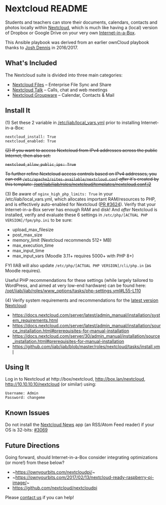 # Nextcloud README

Students and teachers can store their documents, calendars, contacts and photos locally within [Nextcloud](https://nextcloud.com), which is much like having a (local) version of Dropbox or Google Drive on your very own [Internet-in-a-Box](https://internet-in-a-box.org).

This Ansible playbook was derived from an earlier ownCloud playbook thanks to [Josh Dennis](https://github.com/floydianslips) in 2016/2017.

## What's Included

The Nextcloud suite is divided into three main categories:

- [Nextcloud Files](https://nextcloud.com/files/) &ndash; Enterprise File Sync and Share
- [Nextcloud Talk](https://nextcloud.com/talk/) &ndash; Calls, chat and web meetings
- [Nextcloud Groupware](https://nextcloud.com/groupware/) &ndash; Calendar, Contacts & Mail

## Install It

(1) Set these 2 variable in [/etc/iiab/local_vars.yml](http://FAQ.IIAB.IO#What_is_local_vars.yml_and_how_do_I_customize_it%3F) prior to installing Internet-in-a-Box:

    nextcloud_install: True
    nextcloud_enabled: True

<strike>(2) If you want to access Nextcloud from IPv4 addresses across the public Internet, then also set:

    nextcloud_allow_public_ips: True

To further refine Nextcloud access controls based on IPv4 addresses, you can edit `/etc/apache2/sites-available/nextcloud.conf` _after_ it's created by this template: [/opt/iiab/iiab/roles/nextcloud/templates/nextcloud.conf.j2](https://github.com/iiab/iiab/blob/master/roles/nextcloud/templates/nextcloud.conf.j2)</strike>

(3) Be aware of `nginx_high_php_limits: True` in your /etc/iiab/local_vars.yml, which allocates important RAM/resources to PHP, and is effectively auto-enabled for Nextcloud ([PR #3624](https://github.com/iiab/iiab/pull/3624)).  Verify that your Internet-in-a-Box server has enough RAM and disk!  And _after_ Nextcloud is installed, verify and evaluate these 6 settings in `/etc/php/[ACTUAL PHP VERSION]/fpm/php.ini` to be sure:

- upload_max_filesize
- post_max_size
- memory_limit (Nextcloud recommends 512+ MB)
- max_execution_time
- max_input_time
- max_input_vars (Moodle 3.11+ requires 5000+ with PHP 8+)

FYI IIAB will also update `/etc/php/[ACTUAL PHP VERSION]/cli/php.in` (as Moodle requires).

Useful PHP recommendations for these settings (while largely tailored to WordPress, and aimed at very low-end hardware) can be found here: [/opt/iiab/iiab/roles/www_options/tasks/php-settings.yml#L55-L110](../www_options/tasks/php-settings.yml#L55-L110)

(4) Verify system requirements and recommendations for the [latest version Nextcloud](https://github.com/nextcloud/server/wiki/Maintenance-and-Release-Schedule):

- https://docs.nextcloud.com/server/latest/admin_manual/installation/system_requirements.html
- https://docs.nextcloud.com/server/latest/admin_manual/installation/source_installation.html#prerequisites-for-manual-installation
- https://docs.nextcloud.com/server/30/admin_manual/installation/source_installation.html#prerequisites-for-manual-installation
- https://github.com/iiab/iiab/blob/master/roles/nextcloud/tasks/install.yml

## Using It

Log in to Nextcloud at http://box/nextcloud, http://box.lan/nextcloud, http://10.10.10.10/nextcloud (or similar) using:

    Username: Admin
    Password: changeme

## Known Issues

Do not install the [Nextcloud News](https://apps.nextcloud.com/apps/news) app (an RSS/Atom Feed reader) if your OS is 32-bits: [#3069](https://github.com/iiab/iiab/issues/3069)

## Future Directions

Going forward, should Internet-in-a-Box consider integrating optimizations (or more!) from these below?

- ~https://ownyourbits.com/nextcloudpi/~
- ~https://ownyourbits.com/2017/02/13/nextcloud-ready-raspberry-pi-image/~
- https://github.com/nextcloud/nextcloudpi

Please [contact us](https://internet-in-a-box.org/contributing.html) if you can help!
